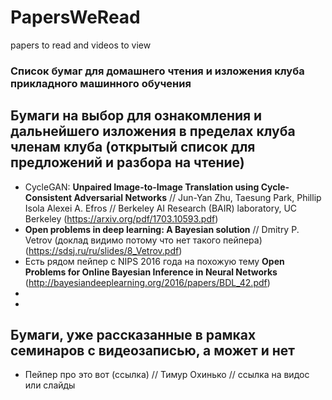 # PapersWeRead
papers to read and videos to view

### Список бумаг для домашнего чтения и изложения клуба прикладного машинного обучения

## Бумаги на выбор для ознакомления и дальнейшего изложения в пределах клуба членам клуба (открытый список для предложений и разбора на чтение)

- CycleGAN: **Unpaired Image-to-Image Translation using Cycle-Consistent Adversarial Networks** // Jun-Yan Zhu, Taesung Park, Phillip Isola Alexei A. Efros // Berkeley AI Research (BAIR) laboratory, UC Berkeley (https://arxiv.org/pdf/1703.10593.pdf)
- **Open problems in deep learning: A Bayesian solution** // Dmitry P. Vetrov (доклад видимо потому что нет такого пейпера) (https://sdsj.ru/ru/slides/8_Vetrov.pdf)
- Есть рядом пейпер с NIPS 2016 года на похожую тему **Open Problems for Online Bayesian Inference in
Neural Networks** (http://bayesiandeeplearning.org/2016/papers/BDL_42.pdf)
- 
- 



## Бумаги, уже рассказанные в рамках семинаров с видеозаписью, а может и нет

- Пейпер про это вот (ссылка) // Тимур Охинько // ссылка на видос или слайды
